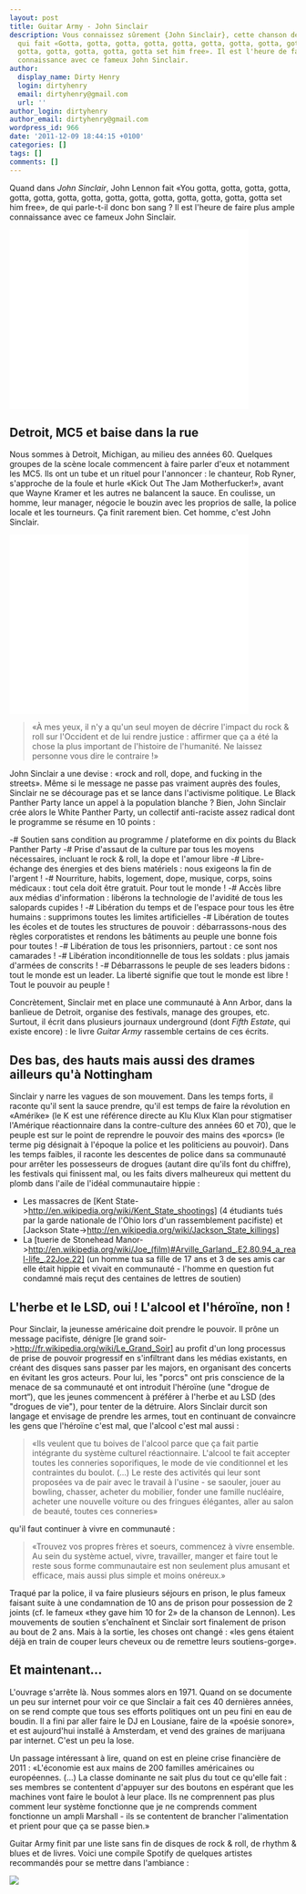 ```yaml
---
layout: post
title: Guitar Army - John Sinclair
description: Vous connaissez sûrement {John Sinclair}, cette chanson de John Lennon
  qui fait «Gotta, gotta, gotta, gotta, gotta, gotta, gotta, gotta, gotta, gotta,
  gotta, gotta, gotta, gotta, gotta set him free». Il est l'heure de faire plus ample
  connaissance avec ce fameux John Sinclair.
author:
  display_name: Dirty Henry
  login: dirtyhenry
  email: dirtyhenry@gmail.com
  url: ''
author_login: dirtyhenry
author_email: dirtyhenry@gmail.com
wordpress_id: 966
date: '2011-12-09 18:44:15 +0100'
categories: []
tags: []
comments: []
---
```

Quand dans *John Sinclair*, John Lennon fait «You gotta, gotta, gotta, gotta, gotta, gotta, gotta, gotta, gotta, gotta, gotta, gotta, gotta, gotta, gotta set him free», de qui parle-t-il donc bon sang ? Il est l'heure de faire plus ample connaissance avec ce fameux John Sinclair.

<iframe width="420" height="315" src="//www.youtube.com/embed/fZJLInCgem8" frameborder="0" allowfullscreen></iframe>

<h2>Detroit, MC5 et baise dans la rue</h2>

Nous sommes à Detroit, Michigan, au milieu des années 60. Quelques groupes de la scène locale commencent à faire parler d'eux et notamment les MC5. Ils ont un tube et un rituel pour l'annoncer : le chanteur, Rob Ryner, s'approche de la foule et hurle «Kick Out The Jam Motherfucker!», avant que Wayne Kramer et les autres ne balancent la sauce. En coulisse, un homme, leur manager, négocie le bouzin avec les proprios de salle, la police locale et les tourneurs. Ça finit rarement bien. Cet homme, c'est John Sinclair.

<iframe width="420" height="315" src="//www.youtube.com/embed/uo35O1AJOfg" frameborder="0" allowfullscreen></iframe>

<blockquote>«À mes yeux, il n'y a qu'un seul moyen de décrire l'impact du rock & roll sur l'Occident et de lui rendre justice : affirmer que ça a été la chose la plus important de l'histoire de l'humanité. Ne laissez personne vous dire le contraire !»</blockquote>

John Sinclair a une devise : «rock and roll, dope, and fucking in the streets». Même si le message ne passe pas vraiment auprès des foules, Sinclair ne se décourage pas et se lance dans l'activisme politique. Le Black Panther Party lance un appel à la population blanche ? Bien, John Sinclair crée alors le White Panther Party, un collectif anti-raciste assez radical dont le programme se résume en 10 points :

-# Soutien sans condition au programme / plateforme en dix points du Black Panther Party
-# Prise d'assaut de la culture par tous les moyens nécessaires, incluant le rock & roll, la dope et l'amour libre
-# Libre-échange des énergies et des biens matériels : nous exigeons la fin de l'argent !
-# Nourriture, habits, logement, dope, musique, corps, soins médicaux : tout cela doit être gratuit. Pour tout le monde !
-# Accès libre aux médias d'information : libérons la technologie de l'avidité de tous les salopards cupides !
-# Libération du temps et de l'espace pour tous les être humains : supprimons toutes les limites artificielles
-# Libération de toutes les écoles et de toutes les structures de pouvoir : débarrassons-nous des règles corporatistes et rendons les bâtiments au peuple une bonne fois pour toutes !
-# Libération de tous les prisonniers, partout : ce sont nos camarades !
-# Libération inconditionnelle de tous les soldats : plus jamais d'armées de conscrits !
-# Débarrassons le peuple de ses leaders bidons : tout le monde est un leader. La liberté signifie que tout le monde est libre ! Tout le pouvoir au peuple !

Concrètement, Sinclair met en place une communauté à Ann Arbor, dans la banlieue de Detroit, organise des festivals, manage des groupes, etc. Surtout, il écrit dans plusieurs journaux underground (dont *Fifth Estate*, qui existe encore) : le livre *Guitar Army* rassemble certains de ces écrits.

<h2>Des bas, des hauts mais aussi des drames ailleurs qu'à Nottingham</h2> 

Sinclair y narre les vagues de son mouvement. Dans les temps forts, il raconte qu'il sent la sauce prendre, qu'il est temps de faire la révolution en «Amérike» (le K est une référence directe au Klu Klux Klan pour stigmatiser l'Amérique réactionnaire dans la contre-culture des années 60 et 70), que le peuple est sur le point de reprendre le pouvoir des mains des «porcs» (le terme pig désignait à l'époque la police et les politiciens au pouvoir). Dans les temps faibles, il raconte les descentes de police dans sa communauté pour arrêter les possesseurs de drogues (autant dire qu'ils font du chiffre), les festivals qui finissent mal, ou les faits divers malheureux qui mettent du plomb dans l'aile de l'idéal communautaire hippie :
- Les massacres de [Kent State->http://en.wikipedia.org/wiki/Kent_State_shootings] (4 étudiants tués par la garde nationale de l'Ohio lors d'un rassemblement pacifiste) et [Jackson State->http://en.wikipedia.org/wiki/Jackson_State_killings]
- La [tuerie de Stonehead Manor->http://en.wikipedia.org/wiki/Joe_(film)#Arville_Garland_.E2.80.94_a_real-life_.22Joe.22] (un homme tua sa fille de 17 ans et 3 de ses amis car elle était hippie et vivait en communauté - l'homme en question fut condamné mais reçut des centaines de lettres de soutien)

<h2>L'herbe et le LSD, oui ! L'alcool et l'héroïne, non !</h2>

Pour Sinclair, la jeunesse américaine doit prendre le pouvoir. Il prône un message pacifiste, dénigre [le grand soir->http://fr.wikipedia.org/wiki/Le_Grand_Soir] au profit d'un long processus de prise de pouvoir progressif en s'infiltrant dans les médias existants, en créant des disques sans passer par les majors, en organisant des concerts en évitant les gros acteurs. Pour lui, les "porcs" ont pris conscience de la menace de sa communauté et ont introduit l'héroïne (une "drogue de mort“), que les jeunes commencent à préférer à l'herbe et au LSD (des "drogues de vie"), pour tenter de la détruire. Alors Sinclair durcit son langage et envisage de prendre les armes, tout en continuant de convaincre les gens que l'héroïne c'est mal, que l'alcool c'est mal aussi :

<blockquote>«Ils veulent que tu boives de l'alcool parce que ça fait partie intégrante du système culturel réactionnaire. L'alcool te fait accepter toutes les conneries soporifiques, le mode de vie conditionnel et les contraintes du boulot. (...) Le reste des activités qui leur sont proposées va de pair avec le travail à l'usine - se saouler, jouer au bowling, chasser, acheter du mobilier, fonder une famille nucléaire, acheter une nouvelle voiture ou des fringues élégantes, aller au salon de beauté, toutes ces conneries»</blockquote>


qu'il faut continuer à vivre en communauté :


<blockquote>«Trouvez vos propres frères et soeurs, commencez à vivre ensemble. Au sein du système actuel, vivre, travailler, manger et faire tout le reste sous forme communautaire est non seulement plus amusant et efficace, mais aussi plus simple et moins onéreux.»</blockquote>


Traqué par la police, il va faire plusieurs séjours en prison, le plus fameux faisant suite à une condamnation de 10 ans de prison pour possession de 2 joints (cf. le fameux «they gave him 10 for 2» de la chanson de Lennon). Les mouvements de soutien s'enchaînent et Sinclair sort finalement de prison au bout de 2 ans. Mais à la sortie, les choses ont changé : «les gens étaient déjà en train de couper leurs cheveux ou de remettre leurs soutiens-gorge».

<h2>Et maintenant...</h2>

L'ouvrage s'arrête là. Nous sommes alors en 1971. Quand on se documente un peu sur internet pour voir ce que Sinclair a fait ces 40 dernières années, on se rend compte que tous ses efforts politiques ont un peu fini en eau de boudin. Il a fini par aller faire le DJ en Lousiane, faire de la «poésie sonore», et est aujourd'hui installé à Amsterdam, et vend des graines de marijuana par internet. C'est un peu la lose.

Un passage intéressant à lire, quand on est en pleine crise financière de 2011 : 
<quote>«L'économie est aux mains de 200 familles américaines ou européennes. (...) La classe dominante ne sait plus du tout ce qu'elle fait : ses membres se contentent d'appuyer sur des boutons en espérant que les machines vont faire le boulot à leur place. Ils ne comprennent pas plus comment leur système fonctionne que je ne comprends comment fonctionne un ampli Marshall - ils se contentent de brancher l'alimentation et prient pour que ça se passe bien.»</quote>


Guitar Army finit par une liste sans fin de disques de rock & roll, de rhythm & blues et de livres. Voici une compile Spotify de quelques artistes recommandés  pour se mettre dans l'ambiance :

<a href="http://open.spotify.com/user/dirtyhenry/playlist/55rWJyJXPRlsRRyPKxxdyy"><img src="/squelettes/images/spotify-button.png" /></a>
